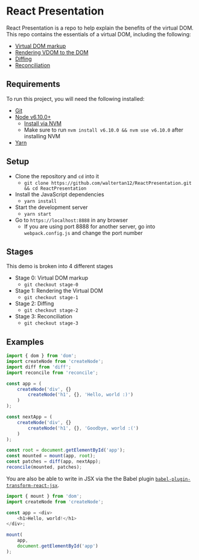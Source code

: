 # React Presentation
React Presentation is a repo to help explain the benefits of the virtual DOM. This repo contains the essentials
of a virtual DOM, including the following:
- [Virtual DOM markup](./src/createNode.js)
- [Rendering VDOM to the DOM](./src/dom.js)
- [Diffing](./src/diff.js)
- [Reconciliation](./src/reconcile.js)

## Requirements
To run this project, you will need the following installed:
- [Git](https://git-scm.com/)
- [Node v6.10.0+](https://nodejs.org/en/)
    - [Install via NVM](https://github.com/creationix/nvm)
    - Make sure to run `nvm install v6.10.0 && nvm use v6.10.0` after installing NVM
- [Yarn](https://yarnpkg.com/lang/en/docs/install/)

## Setup
- Clone the repository and `cd` into it
    - `git clone https://github.com/waltertan12/ReactPresentation.git && cd ReactPresentation`
- Install the JavaScript dependencies
    - `yarn install`
- Start the development server
    - `yarn start`
- Go to `https://localhost:8888` in any browser
    - If you are using port 8888 for another server, go into `webpack.config.js` and change the port number

## Stages
This demo is broken into 4 different stages
- Stage 0: Virtual DOM markup 
    - `git checkout stage-0`
- Stage 1: Rendering the Virtual DOM
    - `git checkout stage-1`
- Stage 2: Diffing
    - `git checkout stage-2`
- Stage 3: Reconciliation
    - `git checkout stage-3`

## Examples
```javascript
import { dom } from 'dom';
import createNode from 'createNode';
import diff from 'diff';
import reconcile from 'reconcile';

const app = (
    createNode('div', {}
        createNode('h1', {}, 'Hello, world :)')
    )
);

const nextApp = (
    createNode('div', {}
        createNode('h1', {}, 'Goodbye, world :(')
    )
);

const root = document.getElementById('app');
const mounted = mount(app, root);
const patches = diff(app, nextApp);
reconcile(mounted, patches);
```

You are also be able to write in JSX via the the Babel plugin [`babel-plugin-transform-react-jsx`](https://babeljs.io/docs/plugins/transform-react-jsx/).
```javascript
import { mount } from 'dom';
import createNode from 'createNode';

const app = <div>
    <h1>Hello, world!</h1>
</div>;

mount(
    app,
    document.getElementById('app')
);
```
